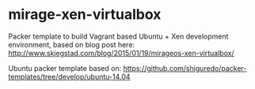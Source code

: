 mirage-xen-virtualbox
=====================

Packer template to build Vagrant based Ubuntu + Xen development environment, based on blog post here: http://www.skjegstad.com/blog/2015/01/19/mirageos-xen-virtualbox/

Ubuntu packer template based on: https://github.com/shiguredo/packer-templates/tree/develop/ubuntu-14.04
